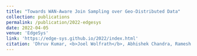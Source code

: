 ```yaml
---
title: "Towards WAN-Aware Join Sampling over Geo-Distributed Data"
collection: publications
permalink: /publication/2022-edgesys
date: 2022-04-05
venue: 'EdgeSys'
link: 'https://edge-sys.github.io/2022/index.html'
citation: 'Dhruv Kumar, <b>Joel Wolfrath</b>, Abhishek Chandra, Ramesh Sitaraman. 2022. Towards WAN-Aware Join Sampling over Geo-Distributed Data. In <i>5th International Workshop on Edge Systems, Analytics and Networking (EdgeSys 2022)</i> (to appear)'
---
```

